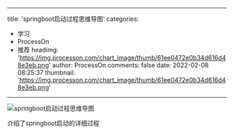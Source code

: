 
---
title: 'springboot启动过程思维导图'
categories: 
 - 学习
 - ProcessOn
 - 推荐
headimg: 'https://img.processon.com/chart_image/thumb/61ee0472e0b34d616d48e3eb.png'
author: ProcessOn
comments: false
date: 2022-02-08 08:25:37
thumbnail: 'https://img.processon.com/chart_image/thumb/61ee0472e0b34d616d48e3eb.png'
---

<div>   
<img class="thumb" alt="springboot启动过程思维导图" src="https://img.processon.com/chart_image/thumb/61ee0472e0b34d616d48e3eb.png" referrerpolicy="no-referrer">
<p>介绍了springboot启动的详细过程</p>  
</div>
            